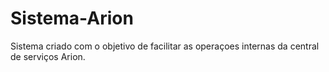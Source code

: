 # Sistema-Arion
Sistema criado com o objetivo de facilitar as operaçoes internas da central de serviços Arion.
